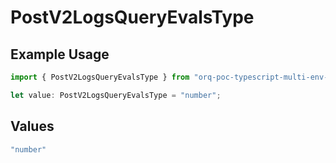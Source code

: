 # PostV2LogsQueryEvalsType

## Example Usage

```typescript
import { PostV2LogsQueryEvalsType } from "orq-poc-typescript-multi-env-version/models/operations";

let value: PostV2LogsQueryEvalsType = "number";
```

## Values

```typescript
"number"
```